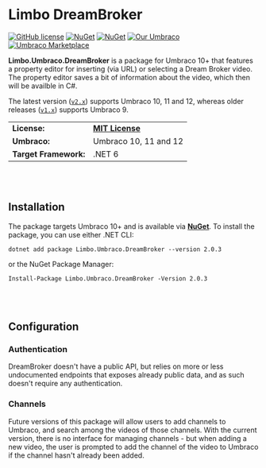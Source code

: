 # Limbo DreamBroker

[![GitHub license](https://img.shields.io/badge/license-MIT-blue.svg)](LICENSE.md) [![NuGet](https://img.shields.io/nuget/v/Limbo.Umbraco.DreamBroker.svg)](https://www.nuget.org/packages/Limbo.Umbraco.DreamBroker) [![NuGet](https://img.shields.io/nuget/dt/Limbo.Umbraco.DreamBroker.svg)](https://www.nuget.org/packages/Limbo.Umbraco.DreamBroker) [![Our Umbraco](https://img.shields.io/badge/our-umbraco-%233544B1)](https://our.umbraco.com/packages/backoffice-extensions/limbo-dreambroker/) [![Umbraco Marketplace](https://img.shields.io/badge/umbraco-marketplace-%233544B1)](https://marketplace.umbraco.com/package/limbo.umbraco.dreambroker)

**Limbo.Umbraco.DreamBroker** is a package for Umbraco 10+ that features a property editor for inserting (via URL) or selecting a Dream Broker video. The property editor saves a bit of information about the video, which then will be availble in C#.

The latest version ([`v2.x`](https://github.com/limbo-works/Limbo.Umbraco.DreamBroker/tree/v1/main)) supports Umbraco 10, 11 and 12, whereas older releases ([`v1.x`](https://github.com/limbo-works/Limbo.Umbraco.DreamBroker/tree/v1/main)) supports Umbraco 9.

<table>
  <tr>
    <td><strong>License:</strong></td>
    <td><a href="./LICENSE.md"><strong>MIT License</strong></a></td>
  </tr>
  <tr>
    <td><strong>Umbraco:</strong></td>
    <td>Umbraco 10, 11 and 12</td>
  </tr>
  <tr>
    <td><strong>Target Framework:</strong></td>
    <td>.NET 6</td>
  </tr>
</table>




<br /><br />

## Installation

The package targets Umbraco 10+ and is available via [**NuGet**](https://www.nuget.org/packages/Limbo.Umbraco.DreamBroker/2.0.3). To install the package, you can use either .NET CLI:

```
dotnet add package Limbo.Umbraco.DreamBroker --version 2.0.3
```

or the NuGet Package Manager:

```
Install-Package Limbo.Umbraco.DreamBroker -Version 2.0.3
```



<br /><br />

## Configuration

### Authentication

DreamBroker doesn't have a public API, but relies on more or less undocumented endpoints that exposes already public data, and as such doesn't require any authentication.

### Channels

Future versions of this package will allow users to add channels to Umbraco, and search among the videos of those channels. With the current version, there is no interface for managing channels - but when adding a new video, the user is prompted to add the channel of the video to Umbraco if the channel hasn't already been added.
